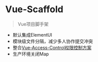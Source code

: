 
# Vue-Scaffold

> Vue项目脚手架

- 默认集成ElementUI
- 模块级文件分隔，减少多人协作提交冲突
- 整合[Vue-Access-Control权限控制方案](https://github.com/tower1229/Vue-Access-Control)
- 生产环境关闭Map
